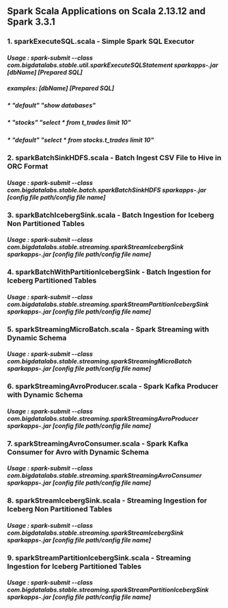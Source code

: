 ## **Spark Scala Applications on Scala 2.13.12 and Spark 3.3.1**

### **1. sparkExecuteSQL.scala - Simple Spark SQL Executor**

#### _Usage : spark-submit --class com.bigdatalabs.stable.util.sparkExecuteSQLStatement sparkapps-<version>.jar [dbName] [Prepared SQL]_

##### _examples: [dbName] [Prepared SQL]_

##### * _"default" "show databases"_
##### * _"stocks" "select * from t_trades limit 10"_
##### * _"default" "select * from stocks.t_trades limit 10"_

### **2. sparkBatchSinkHDFS.scala - Batch Ingest CSV File to Hive in ORC Format**
 

#### _Usage : spark-submit --class com.bigdatalabs.stable.batch.sparkBatchSinkHDFS sparkapps-<version>.jar [config file path/config file name]_


### **3. sparkBatchIcebergSink.scala - Batch Ingestion for Iceberg Non Partitioned Tables**


#### _Usage : spark-submit --class com.bigdatalabs.stable.streaming.sparkStreamIcebergSink sparkapps-<version>.jar [config file path/config file name]_


### **4. sparkBatchWithPartitionIcebergSink - Batch Ingestion for Iceberg Partitioned Tables**


#### _Usage : spark-submit --class com.bigdatalabs.stable.streaming.sparkStreamPartitionIcebergSink sparkapps-<version>.jar [config file path/config file name]_


### **5. sparkStreamingMicroBatch.scala - Spark Streaming with Dynamic Schema**

#### _Usage : spark-submit --class com.bigdatalabs.stable.streaming.sparkStreamingMicroBatch sparkapps-<version>.jar [config file path/config file name]_


### **6. sparkStreamingAvroProducer.scala - Spark Kafka Producer with Dynamic Schema**


#### _Usage : spark-submit --class com.bigdatalabs.stable.streaming.sparkStreamingAvroProducer sparkapps-<version>.jar [config file path/config file name]_


### **7. sparkStreamingAvroConsumer.scala - Spark Kafka Consumer for Avro with Dynamic Schema**


#### _Usage : spark-submit --class com.bigdatalabs.stable.streaming.sparkStreamingAvroConsumer sparkapps-<version>.jar [config file path/config file name]_


### **8. sparkStreamIcebergSink.scala - Streaming Ingestion for Iceberg Non Partitioned Tables**


#### _Usage : spark-submit --class com.bigdatalabs.stable.streaming.sparkStreamIcebergSink sparkapps-<version>.jar [config file path/config file name]_


### **9. sparkStreamPartitionIcebergSink.scala - Streaming Ingestion for Iceberg Partitioned Tables**


#### _Usage : spark-submit --class com.bigdatalabs.stable.streaming.sparkStreamPartitionIcebergSink sparkapps-<version>.jar [config file path/config file name]_